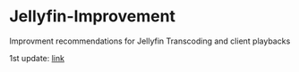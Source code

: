 # Jellyfin-Improvement
Improvment recommendations for Jellyfin Transcoding and client playbacks

1st update: [link](https://github.com/amirrezaes/Jellyfin-Improvement/blob/main/Update%202023-10-29.pdf)
